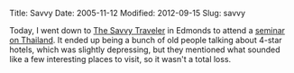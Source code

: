 Title: Savvy
Date: 2005-11-12
Modified: 2012-09-15
Slug: savvy

Today, I went down to <a href="http://www.savvytraveleredmonds.com/" >The Savvy Traveler</a> in Edmonds to attend a <a href="http://www.savvytraveleredmonds.com/Imports/Seminars.asp#24" >seminar on Thailand</a>.
It ended up being a bunch of old people talking about 4-star hotels, which was slightly depressing, but they mentioned what sounded like a few interesting places to visit, so it wasn't a total loss.
